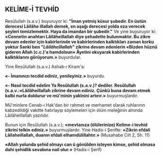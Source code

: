 ## KELİME-İ TEVHİD

Resûlullah (s.a.v.) buyuruyor ki: **"İman yet­miş küsur şubedir. En üstün derecesi Lâilâhe illallah demek, en aşağı derecesi yolda eza ve­recek şeyleri temizlemektir. Haya da imandan bir şubedir."** Ve yine buyuruyor ki: **«Cennetin anahtarı Lâilâheillallah diye şehadette bulunmak­tır. Bu zikre devam edenler için kabirlerinde ve kabirlerinden kalktıkları zaman korku yok­tur Sanki ben "*Lâilâheillallah*" zikrine devam edenlerin **«Bizden hüznü gideren Allah (c.c.)'a hamdolsun»** Âyetini okuyarak kabirlerinden kalktıklarını görüyorum.»** buyurdular.

Yine Resûlullah (s.a.v.) Ashab-ı Kiram'a:

**«- İmanınızı tecdid ediniz, yenileyiniz.»** bu­yurdu.

**«- Nasıl tecdid edelim Ya Resûlullah (s.a.v.)? dediler. Resûlullah (s.a.v.:«Lâilâheillallah zikrine devam ediniz. Çünkü buna devam etmek kalbi nurla doldurur ve mü'minin yakînini ar­tırır.»** buyurmuşlardır.

Mü'minlere Cenab-ı Hak'dan bir rahmet ve merhamet olarak ruhlarının kabzedildiği vakit­te hatırlayıp söylemeleri için ölüm meleğinin alnında Lâilâheillallah yazılıdır.

Bunun için Resûlullah (s.a.v.); **«mevtanıza (ölülerinize) Kelime-i tevhid zikrini telkin ediniz.»** buyurmuşlardır. Yine Hadis-i Şerifte: **«Zikrin efdali Lâilaheillallah, duanın efdali elhamdülillahtır.»** (Musahabe Cilt 2, Sh. 11)

**«Allah yolunda şehid olmayı can ü gönülden isteyen kimse, şehid olmasa dahi şehidlik sevabı­na nail olur.»** (Hadis-i Şerif)
